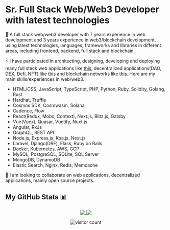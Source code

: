 # Sr. Full Stack Web/Web3 Developer with latest technologies

🔭 A full stack web/web3 developer with 7 years experience in web development and 3 years experience in web3/blockchain development, using latest technologies, languages, frameworks and libraries in different areas, including frontend, backend, full stack and blockchain.

⚡ I have participated in architecting, designing, developing and deploying many full stack web applications like [this](https://brevanhoward.com), decentralized applications(DAO, DEX, Defi, NFT) like [this](https://www.klimadao.finance) and blockchain networks like [this](https://kira.network). Here are my main skills/experiences in web/web3.

- HTML/CSS, JavaScript, TypeScript, PHP, Python, Ruby, Solidity, Golang, Rust
- Hardhat, Truffle
- Cosmos SDK, Cosmwasm, Solana
- Cadence, Flow
- React(Redux, Mobx, Context), Next.js, Blitz.js, Gatsby
- Vue(Vuex), Quasar, Vuetify, Nuxt.js
- Angular, RxJs
- GraphQL, REST API
- Node.js, Express.js, Koa.js, Nest.js
- Laravel, Django(DRF), Flask, Ruby on Rails
- Docker, Kubernetes, AWS, GCP
- MySQL, PostgreSQL, SQLite, SQL Server
- MongoDB, DynamoDB
- Elastic Search, Nginx, Redis, Memcache

👯 I am looking to collaborate on web applications, decentralized applications, mainly open source projects.

## My GitHub Stats 📊

<p align="center">
	<a href="https://github.com/drewcook">
		<img align="center" src="https://github-readme-stats.vercel.app/api/top-langs/?username=drewcook&langs_count=8&layout=compact&card_width=260" />
	</a>
	<a href="https://github.com/drewcook">
		<img align="center" src="https://github-readme-stats.vercel.app/api?username=drewcook&show_icons=true&theme=dracula" />
	</a>
</p>

<p align="center">
	<img src="https://visitor-badge.glitch.me/badge?page_id=drewcook.drewcook" alt="visitor count"/>
</p>

